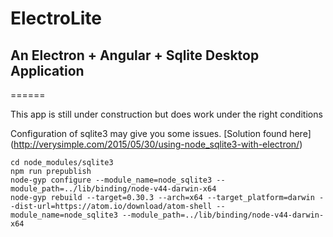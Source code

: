 # ElectroLite

## An Electron + Angular + Sqlite Desktop Application

======

This app is still under construction but does work under the right conditions

Configuration of sqlite3 may give you some issues.  [Solution found here]
(http://verysimple.com/2015/05/30/using-node_sqlite3-with-electron/)

```
cd node_modules/sqlite3
npm run prepublish
node-gyp configure --module_name=node_sqlite3 --module_path=../lib/binding/node-v44-darwin-x64
node-gyp rebuild --target=0.30.3 --arch=x64 --target_platform=darwin --dist-url=https://atom.io/download/atom-shell --module_name=node_sqlite3 --module_path=../lib/binding/node-v44-darwin-x64
```



